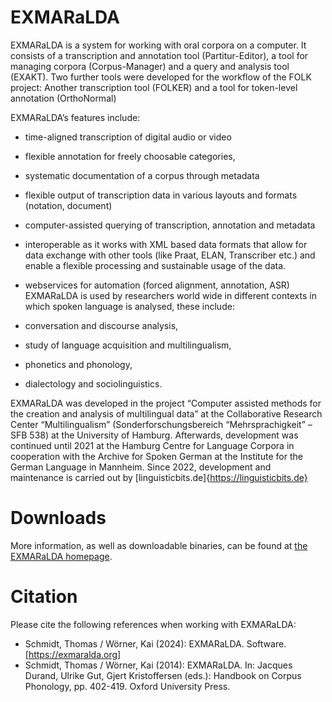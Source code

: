 # EXMARaLDA




EXMARaLDA is a system for working with oral corpora on a computer. It consists of a transcription and annotation tool (Partitur-Editor), a tool for managing corpora (Corpus-Manager) and a query and analysis tool (EXAKT).
Two further tools were developed for the workflow of the FOLK project: Another transcription tool (FOLKER) and a tool for token-level annotation (OrthoNormal)

EXMARaLDA’s features include:

- time-aligned transcription of digital audio or video
- flexible annotation for freely choosable categories,
- systematic documentation of a corpus through metadata
- flexible output of transcription data in various layouts and formats (notation, document)
- computer-assisted querying of transcription, annotation and metadata
- interoperable as it works with XML based data formats that allow for data exchange with other tools (like Praat, ELAN, Transcriber etc.) and enable a flexible processing and sustainable usage of the data.
- webservices for automation (forced alignment, annotation, ASR)
EXMARaLDA is used by researchers world wide in different contexts in which spoken language is analysed, these include:

- conversation and discourse analysis,
- study of language acquisition and multilingualism,
- phonetics and phonology,
- dialectology and sociolinguistics.

EXMARaLDA was developed in the project “Computer assisted methods for the creation and analysis of multilingual data” at the Collaborative Research Center “Multilingualism” (Sonderforschungsbereich “Mehrsprachigkeit” – SFB 538) at the University of Hamburg. Afterwards, development was continued until 2021 at the Hamburg Centre for Language Corpora in cooperation with the Archive for Spoken German at the Institute for the German Language in Mannheim. Since 2022, development and maintenance is carried out by [linguisticbits.de]{https://linguisticbits.de}

# Downloads

More information, as well as downloadable binaries, can be found at [the EXMARaLDA homepage](https://exmaralda.org/en/).

# Citation

Please cite the following references when working with EXMARaLDA:
* Schmidt, Thomas / Wörner, Kai (2024): EXMARaLDA. Software. [https://exmaralda.org]
* Schmidt, Thomas / Wörner, Kai (2014): EXMARaLDA. In: Jacques Durand, Ulrike Gut, Gjert Kristoffersen (eds.): Handbook on Corpus Phonology, pp. 402-419. Oxford University Press.
